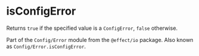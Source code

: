 # isConfigError

Returns `true` if the specified value is a `ConfigError`, `false` otherwise.

Part of the `Config/Error` module from the `@effect/io` package. Also known as `Config/Error.isConfigError`.
